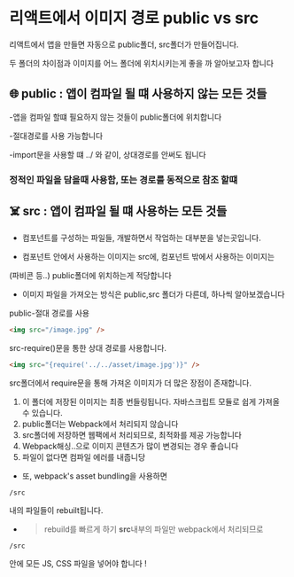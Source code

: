 # 리액트에서 이미지 경로 public vs src

리액트에서 앱을 만들면 자동으로 public폴더, src폴더가 만들어집니다.

두 폴더의 차이점과 이미지를 어느 폴더에 위치시키는게 좋을 까 알아보고자 합니다

## 🌐 public : 앱이 컴파일 될 떄 사용하지 않는 모든 것들

-앱을 컴파일 할떄 필요하지 않는 것들이 public폴더에 위치합니다

-절대경로를 사용 가능합니다

-import문을 사용할 떄 ../ 와 같이, 상대경로를 안써도 됩니다

### 정적인 파일을 담을때 사용함, 또는 경로를 동적으로 참조 할떄

## ☠️ src : 앱이 컴파일 될 떄 사용하는 모든 것들

- 컴포넌트를 구성하는 파일들, 개발하면서 작업하는 대부분을 넣는곳입니다.

- 컴포넌트 안에서 사용하는 이미지는 src에, 컴포넌트 밖에서 사용하는 이미지는

(파비콘 등..) public폴더에 위치하는게 적당합니다

- 이미지 파일을 가져오는 방식은 public,src 폴더가 다른데, 하나씩 알아보겠습니다

public-절대 경로를 사용

```html
<img src="/image.jpg" />
```

src-require()문을 통한 상대 경로를 사용합니다.

```html
<img src="{require('../../asset/image.jpg')}" />
```

src폴더에서 require문을 통해 가져온 이미지가 더 많은 장점이 존재합니다.

1. 이 폴더에 저장된 이미지는 최종 번들링됩니다. 자바스크립트 모듈로 쉽게 가져올
   수 있습니다.
2. public폴더는 Webpack에서 처리되지 않습니다
3. src폴더에 저장하면 웹팩에서 처리되므로, 최적화를 제공 가능합니다
4. Webpack해싱..으로 이미지 콘텐츠가 많이 변경되는 경우 좋습니다
5. 파일이 없다면 컴파일 에러를 내줍니당

- 또, webpack's asset bundling을 사용하면

```
/src
```

내의 파일들이 rebuilt됩니다.

- > rebuild를 빠르게 하기 **src**내부의 파일만 webpack에서 처리되므로

```
/src
```

안에 모든 JS, CSS 파일을 넣어야 합니다 !
